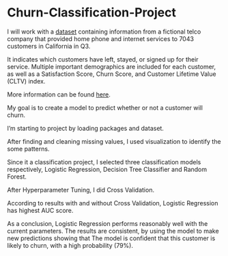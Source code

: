 # Churn-Classification-Project

I will work with a [dataset](https://github.com/serapumut/Churn_Classification_Project/blob/main/churn.xlsx) containing information from a fictional telco company that provided home phone and internet services to 7043 customers in California in Q3.

It indicates which customers have left, stayed, or signed up for their service. Multiple important demographics are included for each customer, as well as a Satisfaction Score, Churn Score, and Customer Lifetime Value (CLTV) index.

More information can be found [here](https://community.ibm.com/community/user/businessanalytics/blogs/steven-macko/2019/07/11/telco-customer-churn-1113).

My goal is to create a model to predict whether or not a customer will churn.

I’m starting to project by loading packages and dataset.

After finding and cleaning missing values, I used visualization to identify the some patterns.

Since it a classification project, I selected three classification models respectively, Logistic Regression, Decision Tree Classifier and Random Forest.

After Hyperparameter Tuning, I did Cross Validation.

According to results with and without Cross Validation, Logistic Regression has highest AUC score.

As a conclusion, Logistic Regression performs reasonably well with the current parameters. The results are consistent, by using the model to make new predictions showing that The model is confident that this customer is likely to churn, with a high probability (79%).
